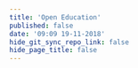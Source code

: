 ```yaml
---
title: 'Open Education'
published: false
date: '09:09 19-11-2018'
hide_git_sync_repo_link: false
hide_page_title: false
---
```



